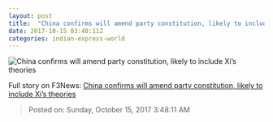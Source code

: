 ```yaml
---
layout: post
title:  "China confirms will amend party constitution, likely to include Xi’s theories"
date: 2017-10-15 03:48:11Z
categories: indian-express-world
---
```


![China confirms will amend party constitution, likely to include Xi’s theories](http://images.indianexpress.com/2017/09/china-flag-7591.jpg?w=759)




Full story on F3News: [China confirms will amend party constitution, likely to include Xi’s theories](http://www.f3nws.com/n/ysxBp)

> Posted on: Sunday, October 15, 2017 3:48:11 AM
